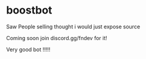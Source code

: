 # boostbot
Saw People selling thought i would just expose source

Coming soon join discord.gg/fndev for it!


Very good bot !!!!!
